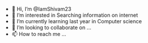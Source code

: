 - 👋 Hi, I’m @IamShivam23
- 👀 I’m interested in Searching information on internet 
- 🌱 I’m currently learning last year in Computer science 
- 💞️ I’m looking to collaborate on ...
- 📫 How to reach me ...

<!---
IamShivam23/IamShivam23 is a ✨ special ✨ repository because its `README.md` (this file) appears on your GitHub profile.
You can click the Preview link to take a look at your changes.
--->
